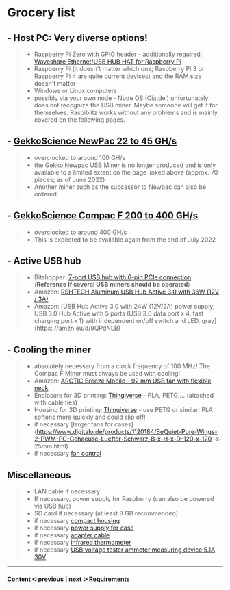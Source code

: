 # Grocery list

## - Host PC: Very diverse options!

> * Raspberry Pi Zero with GPIO header - additionally required: [Waveshare Ethernet/USB HUB HAT for Raspberry Pi](https://amzn.eu/d/bvdLxCD)
> * Raspberry Pi (it doesn't matter which one; Raspberry Pi 3 or Raspberry Pi 4 are quite current devices) and the RAM size doesn't matter
> * Windows or Linux computers
> * possibly via your own node - Node OS (Ciatdel) unfortunately does not recognize the USB miner. Maybe someone will get it for themselves. Raspiblitz works without any problems and is mainly covered on the following pages.

## - [GekkoScience NewPac 22 to 45 GH/s](https://www.bitshopper.de/shop/sha-256-miner/usb-miner-bitcoin/newpac/)

> * overclocked to around 100 GH/s
> * the Gekko Newpac USB Miner is no longer produced and is only available to a limited extent on the page linked above (approx. 70 pieces; as of June 2022)
> * Another miner such as the successor to Newpac can also be ordered:

## - [GekkoScience Compac F 200 to 400 GH/s](https://www.bitshopper.de/shop/sha-256-miner/usb-miner-bitcoin/compac-f/)

> * overclocked to around 400 GH/s
> * This is expected to be available again from the end of July 2022

## - Active USB hub

> * Bitshopper: [7-port USB hub with 6-pin PCIe connection](https://www.bitshopper.de/shop/zubehoer/7-port-usb-hub/) (**Reference if several USB miners should be operated**)
> * Amazon: [RSHTECH Aluminum USB Hub Active 3.0 with 36W (12V / 3A)](https://amzn.eu/d/7eHrU5X)
> * Amazon: [USB Hub Active 3.0 with 24W (12V/2A) power supply, USB 3.0 Hub Active with 5 ports (USB 3.0 data port x 4, fast charging port x 1) with independent on/off switch and LED, gray](https: //amzn.eu/d/9QPdNLB)


## - Cooling the miner

> * absolutely necessary from a clock frequency of 100 MHz! The Compac F Miner must always be used with cooling!
> * Amazon: [ARCTIC Breeze Mobile - 92 mm USB fan with flexible neck](https://amzn.eu/d/hDWkNy5)
> * Enclosure for 3D printing: [Thingiverse](https://www.thingiverse.com/thing:4947599) - PLA, PETG,... (attached with cable ties)
> * Housing for 3D printing: [Thingiverse](https://www.thingiverse.com/thing:2694546) - use PETG or similar! PLA softens more quickly and could slip off!
> * if necessary [larger fans for cases](https://www.digitalo.de/products/1120184/BeQuiet-Pure-Wings-2-PWM-PC-Gehaeuse-Luefter-Schwarz-B-x-H-x-D-120-x-120 -x-25mm.html)
> * if necessary [fan control](https://www.ejoker.de/lamptron-cp120-v2-pci-blende-luefterkontrolle-schwarz/14-2933639)

## Miscellaneous

> * LAN cable if necessary
> * If necessary, power supply for Raspberry (can also be powered via USB hub)
> * SD card if necessary (at least 8 GB recommended)
> * if necessary [compact housing](https://www.playox.de/sharkoon-qb-one-4765453)
> * if necessary [power supply for case](https://www.voelkner.de/products/1533634/BeQuiet-System-Power-9CM-PC-Netzteil-400W-ATX-80PLUS-Bronze.html)
> * if necessary [adapter cable](https://www.amazon.de/dp/B07RQZCM3W/?coliid=I35TUA7ET1AAS9&colid=2T41OJ30CGSGL&ref_=lv_ov_lig_dp_it&th=1)
> * if necessary [infrared thermometer](https://amzn.eu/d/eGU0y0o)
> * if necessary [USB voltage tester ammeter measuring device 5.1A 30V](https://amzn.eu/d/chAaRMf)

---

#### [Content](/README.md)  ᐊ  previous | next  ᐅ  [Requirements](/requirements.md)
